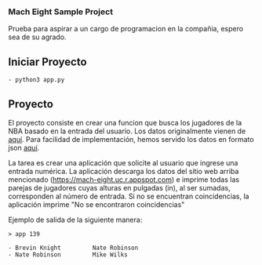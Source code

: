 ### Mach Eight Sample Project

Prueba para aspirar a un cargo de programacion en la compañia, espero sea de su agrado.

## Iniciar Proyecto
```
- python3 app.py
```

## Proyecto

El proyecto consiste en crear una funcion que busca los jugadores de la NBA
basado en la entrada del usuario. Los datos originalmente vienen de
[aquí](https://www.openintro.org/data/index.php?data=nba_heights). Para facilidad
de implementación, hemos servido los datos en formato json [aquí](https://mach-eight.uc.r.appspot.com/).

La tarea es crear una aplicación que solicite al usuario que ingrese una entrada
numérica. La aplicación descarga los datos del sitio web arriba mencionado
(https://mach-eight.uc.r.appspot.com) e imprime todas las parejas de jugadores
cuyas alturas en pulgadas (in), al ser sumadas, corresponden al número de entrada.
Si no se encuentran coincidencias, la aplicación imprime "No se encontraron coincidencias"

Ejemplo de salida de la siguiente manera:
```
> app 139

- Brevin Knight         Nate Robinson
- Nate Robinson         Mike Wilks
```



